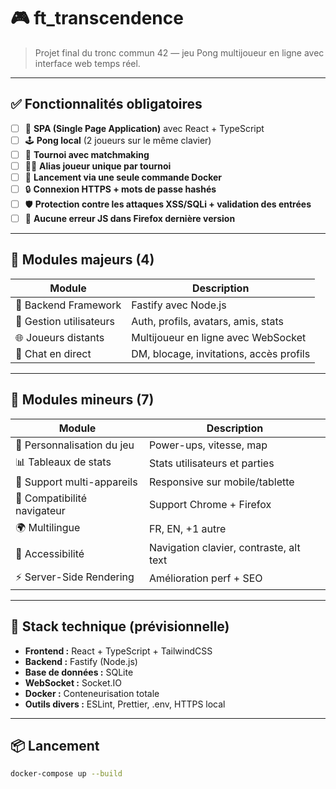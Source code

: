 # 🎮 ft_transcendence

> Projet final du tronc commun 42 — jeu Pong multijoueur en ligne avec interface web temps réel.

---

## ✅ Fonctionnalités obligatoires

- [ ] 🎯 **SPA (Single Page Application)** avec React + TypeScript
- [ ] 🕹️ **Pong local** (2 joueurs sur le même clavier)
- [ ] 🧩 **Tournoi avec matchmaking**
- [ ] 🧑‍🎤 **Alias joueur unique par tournoi**
- [ ] 🐳 **Lancement via une seule commande Docker**
- [ ] 🔒 **Connexion HTTPS + mots de passe hashés**
- [ ] 🛡️ **Protection contre les attaques XSS/SQLi + validation des entrées**
- [ ] 🧪 **Aucune erreur JS dans Firefox dernière version**

---

## 🧩 Modules **majeurs** (4)

| Module | Description |
|--------|-------------|
| 🧱 Backend Framework | Fastify avec Node.js |
| 👤 Gestion utilisateurs | Auth, profils, avatars, amis, stats |
| 🌐 Joueurs distants | Multijoueur en ligne avec WebSocket |
| 💬 Chat en direct | DM, blocage, invitations, accès profils |

---

## 🧩 Modules **mineurs** (7)

| Module | Description |
|--------|-------------|
| 🎨 Personnalisation du jeu | Power-ups, vitesse, map |
| 📊 Tableaux de stats | Stats utilisateurs et parties |
| 📱 Support multi-appareils | Responsive sur mobile/tablette |
| 🧭 Compatibilité navigateur | Support Chrome + Firefox |
| 🌍 Multilingue | FR, EN, +1 autre |
| 🦯 Accessibilité | Navigation clavier, contraste, alt text |
| ⚡ Server-Side Rendering | Amélioration perf + SEO |

---

## 🚀 Stack technique (prévisionnelle)

- **Frontend :** React + TypeScript + TailwindCSS
- **Backend :** Fastify (Node.js)
- **Base de données :** SQLite
- **WebSocket :** Socket.IO
- **Docker :** Conteneurisation totale
- **Outils divers :** ESLint, Prettier, .env, HTTPS local

---

## 📦 Lancement

```bash
docker-compose up --build
